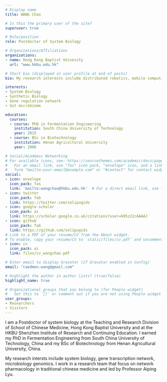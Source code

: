 ```yaml
---
# Display name
title: WANG Chao

# Is this the primary user of the site?
superuser: true

# Role/position
role: Postdoctor of System Biology

# Organizations/Affiliations
organizations:
- name: Hong Kong Baptist Univesity
  url: "www.hkbu.edu.hk"

# Short bio (displayed in user profile at end of posts)
bio: My research interests include distributed robotics, mobile computing and programmable matter.

interests:
- System Biology
- Synthetic Biology
- Gene regulation network
- Gut microbiome

education:
  courses:
  - course: PhD in Fermentation Engineering
    institution: South China University of Technology
    year: 2015
  - course: BSc in Biotechnology
    institution: Henan Agricultural University
    year: 2006

# Social/Academic Networking
# For available icons, see: https://sourcethemes.com/academic/docs/page-builder/#icons
#   For an email link, use "fas" icon pack, "envelope" icon, and a link in the
#   form "mailto:your-email@example.com" or "#contact" for contact widget.
social:
- icon: envelope
  icon_pack: fas
  link: 'mailto:wangchao@hkbu.edu.hk'  # For a direct email link, use "mailto:test@example.org".
- icon: twitter
  icon_pack: fab
  link: https://twitter.com/solipugids
- icon: google-scholar
  icon_pack: ai
  link: https://scholar.google.co.uk/citations?user=695z22cAAAAJ
- icon: github
  icon_pack: fab
  link: https://github.com/solipugids
# Link to a PDF of your resume/CV from the About widget.
# To enable, copy your resume/CV to `static/files/cv.pdf` and uncomment the lines below.
- icon: cv
  icon_pack: ai
  link: files/cv_wangchao.pdf

# Enter email to display Gravatar (if Gravatar enabled in Config)
email: "caedmon.wang@gmail.com"

# Highlight the author in author lists? (true/false)
highlight_name: true

# Organizational groups that you belong to (for People widget)
#   Set this to `[]` or comment out if you are not using People widget.
user_groups:
- Researchers
- Visitors
---
```


I am a Postdoctor of system biology at the Teaching and Research Division of School of Chinese Medicine, Hong Kong Baptist University and at the HKBU Shenzhen Institute of Research and Continuing Education. I earned my PhD in Fermentation Engineering from South China University of Technology, China and my BSc of Biotechnology from Henan Agricultural University, China. 

My research intersts include system biology, gene transcription network, microbiology genomics. I work in a research team that focus on network pharmacology in traditional chinese medicine and led by Professor Aiping Lyu.
